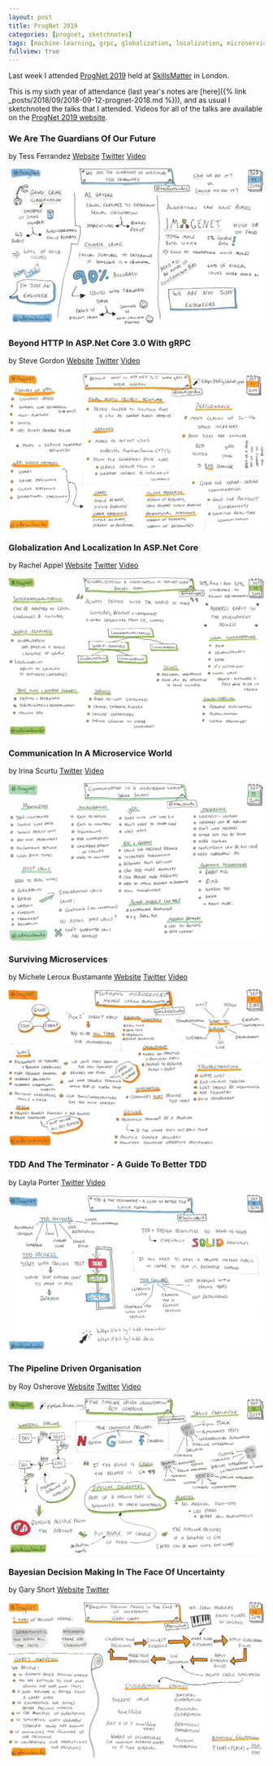 ```yaml
---
layout: post
title: ProgNet 2019
categories: [prognet, sketchnotes]
tags: [machine-learning, grpc, globalization, localization, microservices, tdd, bayesian]
fullview: true
---
```


Last week I attended [ProgNet 2019](https://skillsmatter.com/conferences/11690-prognet-london-2019) held at [SkillsMatter](https://skillsmatter.com) in London. 

This is my sixth year of attendance (last year's notes are [here]({% link _posts/2018/09/2018-09-12-prognet-2018.md %})), and as usual I sketchnoted the talks that I attended. Videos for all of the talks are available on the [ProgNet 2019 website](https://skillsmatter.com/conferences/11690-prognet-london-2019#program).


### We Are The Guardians Of Our Future
by Tess Ferrandez
<i class="fa fa-globe fa-lg"></i> [Website](https://blogs.msdn.microsoft.com/Tess/)
<i class="fa fa-twitter fa-lg"></i> [Twitter](https://twitter.com/TessFerrandez)
<i class="fa fa-video-camera fa-lg"></i> [Video](https://skillsmatter.com/skillscasts/12915-tess-ferrandez-keynote-prognet-london-2019)

[![We Are The Guardians Of Our Future by Tess Ferrandez][1]][1]


### Beyond HTTP In ASP.Net Core 3.0 With gRPC
by Steve Gordon
<i class="fa fa-globe fa-lg"></i> [Website](https://www.stevejgordon.co.uk)
<i class="fa fa-twitter fa-lg"></i> [Twitter](https://twitter.com/stevejgordon)
<i class="fa fa-video-camera fa-lg"></i> [Video](https://skillsmatter.com/skillscasts/14014-beyond-http-in-aspdot-net-core-3-0-with-grpc)

[![Beyond HTTP In ASP.Net Core 3.0 With gRPC by Steve Gordon][2]][2]


### Globalization And Localization In ASP.Net Core
by Rachel Appel
<i class="fa fa-globe fa-lg"></i> [Website](http://rachelappel.com)
<i class="fa fa-twitter fa-lg"></i> [Twitter](https://twitter.com/rachelappel)
<i class="fa fa-video-camera fa-lg"></i> [Video](https://skillsmatter.com/skillscasts/14079-globalization-and-localization-in-aspdot-net-core)

[![Globalization And Localization In ASP.Net Core by Rachel Appel][3]][3]


### Communication In A Microservice World
by Irina Scurtu
<i class="fa fa-twitter fa-lg"></i> [Twitter](https://twitter.com/irina_scurtu)
<i class="fa fa-video-camera fa-lg"></i> [Video](https://skillsmatter.com/skillscasts/14013-communication-in-a-microservice-world)

[![Communication In A Microservice World by Irina Scurtu][4]][4]


### Surviving Microservices
by Michele Leroux Bustamante
<i class="fa fa-globe fa-lg"></i> [Website](https://michelebusta.com)
<i class="fa fa-twitter fa-lg"></i> [Twitter](https://twitter.com/michelebusta)
<i class="fa fa-video-camera fa-lg"></i> [Video](https://skillsmatter.com/skillscasts/12917-keynote-surviving-microservices)

[![Surviving Microservices by Michele Leroux Bustamante][5]][5]


### TDD And The Terminator - A Guide To Better TDD
by Layla Porter
<i class="fa fa-twitter fa-lg"></i> [Twitter](https://twitter.com/laylacodesit)
<i class="fa fa-video-camera fa-lg"></i> [Video](https://skillsmatter.com/skillscasts/14178-tdd-and-the-terminator-a-guide-to-better-test-driven-development)

[![TDD And The Terminator - A Guide To Better TDD by Layla Porter][6]][6]


### The Pipeline Driven Organisation
by Roy Osherove
<i class="fa fa-globe fa-lg"></i> [Website](https://osherove.com)
<i class="fa fa-twitter fa-lg"></i> [Twitter](https://twitter.com/royosherove)
<i class="fa fa-video-camera fa-lg"></i> [Video](https://skillsmatter.com/skillscasts/12914-keynote-the-pipeline-driven-organization)

[![The Pipeline Driven Organisation by Roy Osherove][7]][7]


### Bayesian Decision Making In The Face Of Uncertainty
by Gary Short
<i class="fa fa-globe fa-lg"></i> [Website](https://duncodin.it)
<i class="fa fa-twitter fa-lg"></i> [Twitter](https://twitter.com/garyshort)

[![Bayesian Decision Making In The Face Of Uncertainty by Gary Short][8]][8]


  [1]: /assets/media/images/2019/09/we-are-the-guardians-of-our-future-tess-ferrandez.jpg#img-sketchnote
  [2]: /assets/media/images/2019/09/beyond-http-in-aspnet-core-30-with-grpc-steve-gordon.jpg#img-sketchnote
  [3]: /assets/media/images/2019/09/globalization-localization-in-aspnet-core-rachel-appel.jpg#img-sketchnote
  [4]: /assets/media/images/2019/09/communication-in-a-microservice-world-irina-scrutu.jpg#img-sketchnote
  [5]: /assets/media/images/2019/09/surviving-microservices-michele-leroux-bustamante.jpg#img-sketchnote
  [6]: /assets/media/images/2019/09/tdd-and-the-terminator-a-guide-to-better-tdd-layla-porter.jpg#img-sketchnote
  [7]: /assets/media/images/2019/09/the-pipeline-driven-organisation-roy-osherove.jpg#img-sketchnote
  [8]: /assets/media/images/2019/09/bayesian-decision-making-in-the-face-of-uncertainty-gary-short.jpg#img-sketchnote
  